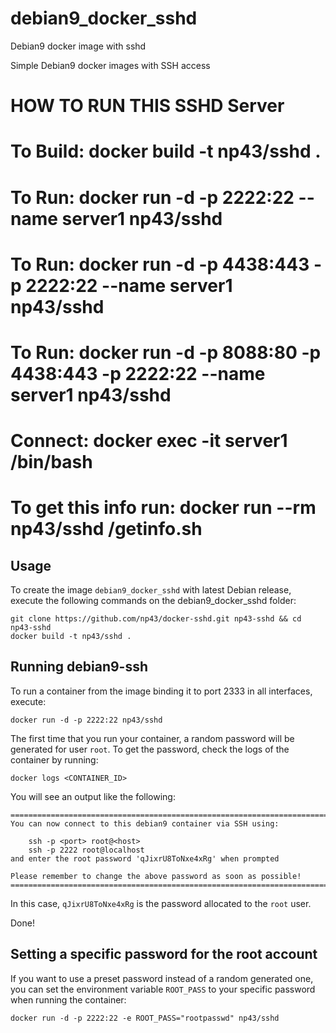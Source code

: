 # debian9_docker_sshd
Debian9 docker image with sshd

Simple Debian9 docker images with SSH access

# HOW TO RUN THIS SSHD Server
# To Build: docker build -t np43/sshd .
# To Run:   docker run -d -p 2222:22 --name server1 np43/sshd
# To Run:   docker run -d -p 4438:443 -p 2222:22 --name server1 np43/sshd
# To Run:   docker run -d -p 8088:80 -p 4438:443 -p 2222:22 --name server1 np43/sshd
# Connect:  docker exec -it server1 /bin/bash
# To get this info run: docker run --rm np43/sshd /getinfo.sh


## Usage

To create the image `debian9_docker_sshd` with latest Debian release, 
execute the following commands on the debian9_docker_sshd folder:

    git clone https://github.com/np43/docker-sshd.git np43-sshd && cd np43-sshd
    docker build -t np43/sshd . 

## Running debian9-ssh

To run a container from the image binding it to port 2333 in all interfaces, execute:

	docker run -d -p 2222:22 np43/sshd

The first time that you run your container, a random password will be generated
for user `root`. To get the password, check the logs of the container by running:

	docker logs <CONTAINER_ID>

You will see an output like the following:

	========================================================================
	You can now connect to this debian9 container via SSH using:

	    ssh -p <port> root@<host>
	    ssh -p 2222 root@localhost
	and enter the root password 'qJixrU8ToNxe4xRg' when prompted

	Please remember to change the above password as soon as possible!
	========================================================================

In this case, `qJixrU8ToNxe4xRg` is the password allocated to the `root` user.

Done!


## Setting a specific password for the root account

If you want to use a preset password instead of a random generated one, you can
set the environment variable `ROOT_PASS` to your specific password when running the container:

	docker run -d -p 2222:22 -e ROOT_PASS="rootpasswd" np43/sshd

